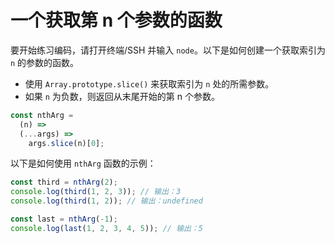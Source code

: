 # 一个获取第 n 个参数的函数

要开始练习编码，请打开终端/SSH 并输入 `node`。以下是如何创建一个获取索引为 `n` 的参数的函数。

- 使用 `Array.prototype.slice()` 来获取索引为 `n` 处的所需参数。
- 如果 `n` 为负数，则返回从末尾开始的第 n 个参数。

```js
const nthArg =
  (n) =>
  (...args) =>
    args.slice(n)[0];
```

以下是如何使用 `nthArg` 函数的示例：

```js
const third = nthArg(2);
console.log(third(1, 2, 3)); // 输出：3
console.log(third(1, 2)); // 输出：undefined

const last = nthArg(-1);
console.log(last(1, 2, 3, 4, 5)); // 输出：5
```
